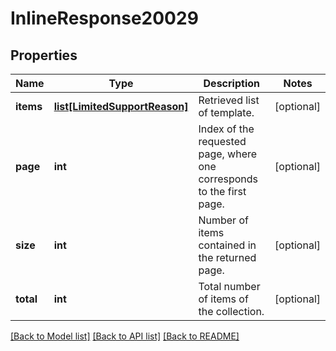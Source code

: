 # InlineResponse20029

## Properties
Name | Type | Description | Notes
------------ | ------------- | ------------- | -------------
**items** | [**list[LimitedSupportReason]**](LimitedSupportReason.md) | Retrieved list of template. | [optional] 
**page** | **int** | Index of the requested page, where one corresponds to the first page. | [optional] 
**size** | **int** | Number of items contained in the returned page. | [optional] 
**total** | **int** | Total number of items of the collection. | [optional] 

[[Back to Model list]](../README.md#documentation-for-models) [[Back to API list]](../README.md#documentation-for-api-endpoints) [[Back to README]](../README.md)


